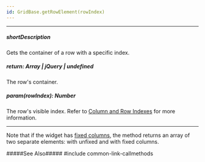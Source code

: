 ```yaml
---
id: GridBase.getRowElement(rowIndex)
---
```

---
##### shortDescription
Gets the container of a row with a specific index.

##### return: Array<Node> | jQuery | undefined
The row's container.

##### param(rowIndex): Number
The row's visible index. Refer to [Column and Row Indexes](/Documentation/Guide/Widgets/{WidgetName}/Columns/Column_and_Row_Indexes/) for more information.

---
Note that if the widget has [fixed columns](/api-reference/10%20UI%20Widgets/GridBase/1%20Configuration/columnFixing/columnFixing.md '{basewidgetpath}/Configuration/columnFixing/'), the method returns an array of two separate elements: with unfixed and with fixed columns.

#####See Also#####
#include common-link-callmethods